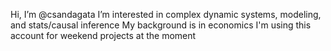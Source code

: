Hi, I’m @csandagata
I’m interested in complex dynamic systems, modeling, and stats/causal inference
My background is in economics
I'm using this account for weekend projects at the moment


<!---
csandagata/csandagata is a ✨ special ✨ repository because its `README.md` (this file) appears on your GitHub profile.
You can click the Preview link to take a look at your changes.
--->
